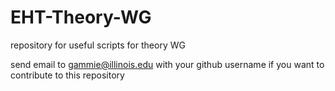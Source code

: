 # EHT-Theory-WG
repository for useful scripts for theory WG

send email to gammie@illinois.edu with your github username if you want to contribute to this repository
